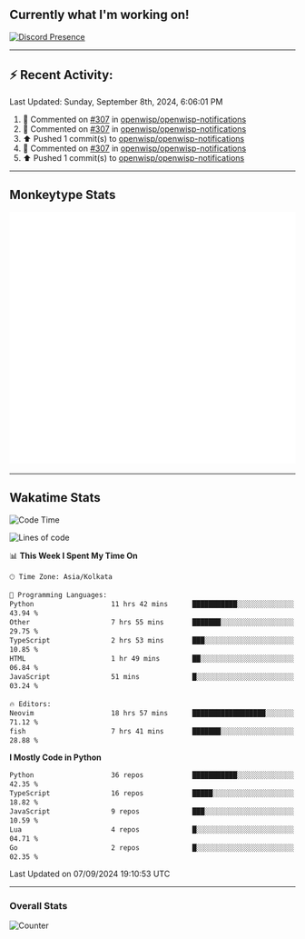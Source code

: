 ## Currently what I'm working on!
[![Discord Presence](https://lanyard.cnrad.dev/api/534981034400284712)](https://discord.com/users/534981034400284712)

---

## :zap: Recent Activity:
<!--RECENT_ACTIVITY:last_update-->
Last Updated: Sunday, September 8th, 2024, 6:06:01 PM
<!--RECENT_ACTIVITY:last_update_end-->
<!--RECENT_ACTIVITY:start-->
1. 💬 Commented on [#307](https://github.com/openwisp/openwisp-notifications/pull/307#discussion_r1748068499) in [openwisp/openwisp-notifications](https://github.com/openwisp/openwisp-notifications)<br>
2. 💬 Commented on [#307](https://github.com/openwisp/openwisp-notifications/pull/307#discussion_r1748064970) in [openwisp/openwisp-notifications](https://github.com/openwisp/openwisp-notifications)<br>
3. ⬆️ Pushed 1 commit(s) to [openwisp/openwisp-notifications](https://github.com/openwisp/openwisp-notifications)<br>
4. 💬 Commented on [#307](https://github.com/openwisp/openwisp-notifications/pull/307#discussion_r1748063482) in [openwisp/openwisp-notifications](https://github.com/openwisp/openwisp-notifications)<br>
5. ⬆️ Pushed 1 commit(s) to [openwisp/openwisp-notifications](https://github.com/openwisp/openwisp-notifications)<br>
<!--RECENT_ACTIVITY:end-->

---

## Monkeytype Stats
<a href="https://monkeytype.com/profile/dhanus">
  <img src="https://raw.githubusercontent.com/Dhanus3133/Dhanus3133/monkeytype/monkeytype-lb.svg" alt="Monkeytype Profile" />
</a>

---

## Wakatime Stats
<!--START_SECTION:waka-->
![Code Time](http://img.shields.io/badge/Code%20Time-2%2C157%20hrs%2022%20mins-blue)

![Lines of code](https://img.shields.io/badge/From%20Hello%20World%20I%27ve%20Written-5.9%20million%20lines%20of%20code-blue)

📊 **This Week I Spent My Time On** 

```text
🕑︎ Time Zone: Asia/Kolkata

💬 Programming Languages: 
Python                   11 hrs 42 mins      ███████████░░░░░░░░░░░░░░   43.94 % 
Other                    7 hrs 55 mins       ███████░░░░░░░░░░░░░░░░░░   29.75 % 
TypeScript               2 hrs 53 mins       ███░░░░░░░░░░░░░░░░░░░░░░   10.85 % 
HTML                     1 hr 49 mins        ██░░░░░░░░░░░░░░░░░░░░░░░   06.84 % 
JavaScript               51 mins             █░░░░░░░░░░░░░░░░░░░░░░░░   03.24 % 

🔥 Editors: 
Neovim                   18 hrs 57 mins      ██████████████████░░░░░░░   71.12 % 
fish                     7 hrs 41 mins       ███████░░░░░░░░░░░░░░░░░░   28.88 % 
```

**I Mostly Code in Python** 

```text
Python                   36 repos            ███████████░░░░░░░░░░░░░░   42.35 % 
TypeScript               16 repos            █████░░░░░░░░░░░░░░░░░░░░   18.82 % 
JavaScript               9 repos             ███░░░░░░░░░░░░░░░░░░░░░░   10.59 % 
Lua                      4 repos             █░░░░░░░░░░░░░░░░░░░░░░░░   04.71 % 
Go                       2 repos             █░░░░░░░░░░░░░░░░░░░░░░░░   02.35 % 
```




 Last Updated on 07/09/2024 19:10:53 UTC
<!--END_SECTION:waka-->
---

### Overall Stats

<img src="https://moe-counter.glitch.me/get/@Dhanus3133?theme=asoul" alt="Counter" />
